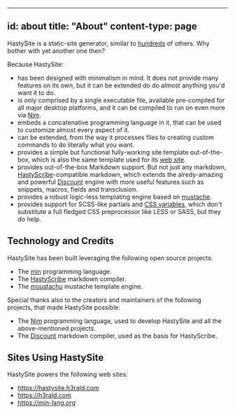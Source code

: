 -----
id: about
title: "About"
content-type: page
-----

HastySite is a static-site generator, similar to [hundreds](https://www.staticgen.com/) of others. Why bother with yet another one then?

Because HastySite:

* has been designed with minimalism in mind. It does not provide many features on its own, but it can be extended do do almost anything you'd want it to do.
* is only comprised by a single executable file, available pre-compiled for all major desktop platforms, and it can be compiled to run on even more via [Nim](https://nim-lang.org).
* embeds a concatenative programming language in it, that can be used to customize almost every aspect of it.
* can be extended, from the way it processes files to creating custom commands to do literally what you want.
* provides a simple but functional fully-working site template out-of-the-box, which is also the same template used for its [web site](https://hastysite.h3rald.com).
* provides out-of-the-box Markdown support. But not just any markdown, [HastyScribe](https://h3rald.com/hastyscribe)-compatible markdown, which extends the alredy-amazing and powerful [Discount](https://www.pell.portland.or.us/~orc/Code/discount/) engine with more useful features such as snippets, macros, fields and transclusion.
* provides a robust logic-less templating engine based on [mustache](https://mustache.github.io/).
* provides support for SCSS-like partials and [CSS variables](https://developer.mozilla.org/en-US/docs/Web/CSS/Using_CSS_variables), which don't substitute a full fledged CSS preprocessor like LESS or SASS, but they do help.


## Technology and Credits

HastySite has been built leveraging the following open source projects:

* The [min](https://min-lang.org) programming language.
* The [HastyScribe](https://h3rald.com/hastyscribe) markdown compiler.
* The [moustachu](https://github.com/fenekku/moustachu) mustache template engine.

Special thanks also to the creators and maintainers of the following projects, that made HastySite possible:

* The [Nim](https://nim-lang.org) programming language, used to develop HastySite and all the above-mentioned projects.
* The [Discount](https://www.pell.portland.or.us/~orc/Code/discount/) markdown compiler, used as the basis for HastyScribe.

## Sites Using HastySite

HastySite powers the following web sites:

* <https://hastysite.h3rald.com>
* <https://h3rald.com>
* <https://min-lang.org>
